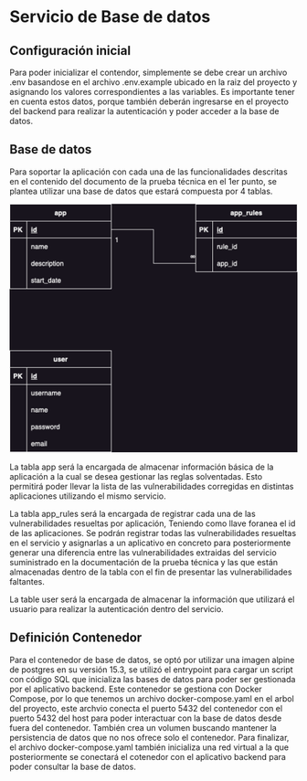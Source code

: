 # Servicio de Base de datos

## Configuración inicial

Para poder inicializar el contendor, simplemente se debe crear un archivo .env basandose en el archivo .env.example ubicado en la raiz del proyecto y asignando los valores correspondientes a las variables. Es importante tener en cuenta estos datos, porque también deberán ingresarse en el proyecto del backend para realizar la autenticación y poder acceder a la base de datos.

## Base de datos
Para soportar la aplicación con cada una de las funcionalidades descritas en el contenido del documento de la prueba técnica en el 1er punto, se plantea utilizar una base de datos que estará compuesta por 4 tablas.

![Diagrama E-R](./assets/images/DB_GRAPH.png)

La tabla app será la encargada de almacenar información básica de la aplicación a la cual se desea gestionar las reglas solventadas. Esto permitirá poder llevar la lista de las vulnerabilidades corregidas en distintas aplicaciones utilizando el mismo servicio.

La tabla app_rules será la encargada de registrar cada una de las vulnerabilidades resueltas por aplicación, Teniendo como llave foranea el id de las aplicaciones. Se podrán registrar todas las vulnerabilidades resueltas en el servicio y asignarlas a un aplicativo en concreto para posteriormente generar una diferencia entre las vulnerabilidades extraidas del servicio suministrado en la documentación de la prueba técnica y las que están almacenadas dentro de la tabla con el fin de presentar las vulnerabilidades faltantes.

La table user será la encargada de almacenar la información que utilizará el usuario para realizar la autenticación dentro del servicio.

## Definición Contenedor 
Para el contenedor de base de datos, se optó por utilizar una imagen alpine de postgres en su versión 15.3, se utilizó el entrypoint para cargar un script con código SQL que inicializa las bases de datos para poder ser gestionada por el aplicativo backend. Este contenedor se gestiona con Docker Compose, por lo que tenemos un archivo docker-compose.yaml en el arbol del proyecto, este archvio conecta el puerto 5432 del contenedor con el puerto 5432 del host para poder interactuar con la base de datos desde fuera del contenedor. También crea un volumen buscando mantener la persistencia de datos que no nos ofrece solo el contenedor. Para finalizar, el archivo docker-compose.yaml también inicializa una red virtual a la que posteriormente se conectará el cotenedor con el aplicativo backend para poder consultar la base de datos.

